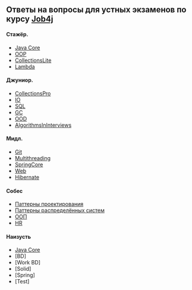 ## Ответы на вопросы для устных экзаменов по курсу [Job4j](https://job4j.ru/ "https://job4j.ru")

#### Стажёр.
+ [Java Core](exam_questions/Core.md#core)
+ [OOP](exam_questions/OOP.md#oop)
+ [CollectionsLite](exam_questions/CollectionsLite.md#CollectionsLite)
+ [Lambda](exam_questions/Lambda.md#Lambda)
#### Джуниор.
+ [CollectionsPro](exam_questions/CollectionsPro.md#CollectionsPro)
+ [IO](exam_questions/IO.md#IO)
+ [SQL](exam_questions/SQL.md#SQL)
+ [GC](exam_questions/GC.md#GC)
+ [OOD](exam_questions/OOD.md#OOD)
+ [AlgorithmsInInterviews](exam_questions/AlgorithmsInInterviews.md#AlgorithmsInInterviews)
#### Мидл.
+ [Git](exam_questions/Git.md#Git)
+ [Multithreading](exam_questions/Multithreading.md#Multithreading)
+ [SpringCore](exam_questions/SpringCore.md#SpringCore)
+ [Web](exam_questions/Web.md#Web)
+ [Hibernate](exam_questions/Hibernate.md#Hibernate)

#### Собес

+ [Паттерны проектирования](exam_questions/Gof.md#Gof)
+ [Паттерны распределённых систем](exam_questions/Patofsys.md#Patofsys)
+ [ООП](exam_questions/Oopsobes.md#Oopsobes)
+ [HR](exam_questions/Hr.md#Hr)

#### Наизусть

+ [Java Core](exam_questions/корнаизусть.md#КорНаизусть)
+ [BD]
+ [Work BD]
+ [Solid]
+ [Spring]
+ [Test]





